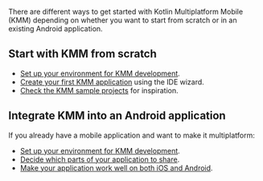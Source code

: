 [//]: # (title: Getting started)
[//]: # (auxiliary-id: Getting_started)

There are different ways to get started with Kotlin Multiplatform Mobile (KMM) depending on whether you want to start from scratch or in an existing Android application.

## Start with KMM from scratch

* [Set up your environment for KMM development](setup.md).
* [Create your first KMM application](create-first-app.md) using the IDE wizard.
* [Check the KMM sample projects](samples.md) for inspiration.

## Integrate KMM into an Android application

If you already have a mobile application and want to make it multiplatform:

* [Set up your environment for KMM development](setup.md).
* [Decide which parts of your application to share](integrate-in-existing-app.md#decide-what-to-share).
* [Make your application work well on both iOS and Android](integrate-in-existing-app.md#integrate-kmm-into-an-existing-application).
